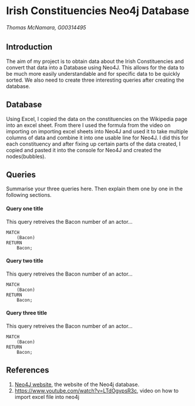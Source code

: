 # Irish Constituencies Neo4j Database
###### Thomas McNamara, G00314495
## Introduction
The aim of my project is to obtain data about the Irish Constituencies and convert that data into a Database using Neo4J. This allows for the data to be much more easily understandable and for specific data to be quickly sorted. We also need to create three interesting queries after creating the database.

## Database
Using Excel, I copied the data on the constituencies on the Wikipedia page into an excel sheet. From there I used the formula from the video on importing on importing excel sheets into Neo4J and used it to take multiple columns of data and combine it into one usable line for Neo4J. I did this for each constituency and after fixing up certain parts of the data created, I copied and pasted it into the console for Neo4J and created the nodes(bubbles).

## Queries
Summarise your three queries here.
Then explain them one by one in the following sections.

#### Query one title
This query retreives the Bacon number of an actor...
```cypher
MATCH
	(Bacon)
RETURN
	Bacon;
```

#### Query two title
This query retreives the Bacon number of an actor...
```cypher
MATCH
	(Bacon)
RETURN
	Bacon;
```

#### Query three title
This query retreives the Bacon number of an actor...
```cypher
MATCH
	(Bacon)
RETURN
	Bacon;
```

## References
1. [Neo4J website](http://neo4j.com/), the website of the Neo4j database.
2. https://www.youtube.com/watch?v=LTdOgvpsR3c, video on how to import excel file into neo4j